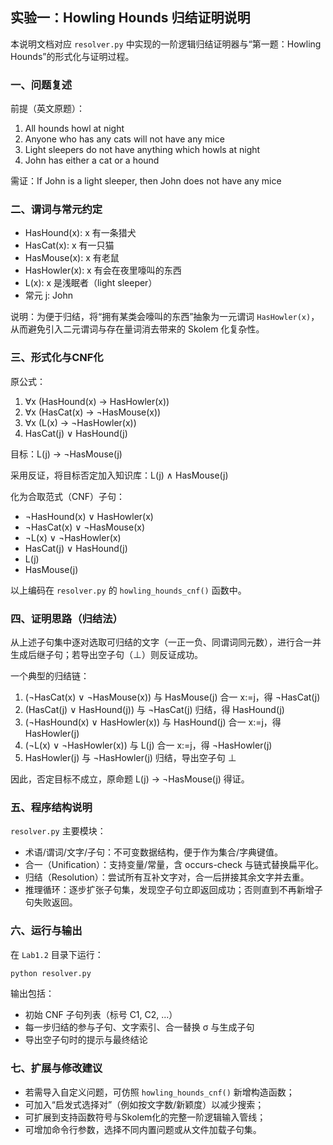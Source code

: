 ## 实验一：Howling Hounds 归结证明说明

本说明文档对应 `resolver.py` 中实现的一阶逻辑归结证明器与“第一题：Howling Hounds”的形式化与证明过程。

### 一、问题复述

前提（英文原题）：
1. All hounds howl at night
2. Anyone who has any cats will not have any mice
3. Light sleepers do not have anything which howls at night
4. John has either a cat or a hound

需证：If John is a light sleeper, then John does not have any mice

### 二、谓词与常元约定

- HasHound(x): x 有一条猎犬
- HasCat(x): x 有一只猫
- HasMouse(x): x 有老鼠
- HasHowler(x): x 有会在夜里嚎叫的东西
- L(x): x 是浅眠者（light sleeper）
- 常元 j: John

说明：为便于归结，将“拥有某类会嚎叫的东西”抽象为一元谓词 `HasHowler(x)`，从而避免引入二元谓词与存在量词消去带来的 Skolem 化复杂性。

### 三、形式化与CNF化

原公式：
1) ∀x (HasHound(x) → HasHowler(x))
2) ∀x (HasCat(x) → ¬HasMouse(x))
3) ∀x (L(x) → ¬HasHowler(x))
4) HasCat(j) ∨ HasHound(j)

目标：L(j) → ¬HasMouse(j)

采用反证，将目标否定加入知识库：L(j) ∧ HasMouse(j)

化为合取范式（CNF）子句：
- ¬HasHound(x) ∨ HasHowler(x)
- ¬HasCat(x) ∨ ¬HasMouse(x)
- ¬L(x) ∨ ¬HasHowler(x)
- HasCat(j) ∨ HasHound(j)
- L(j)
- HasMouse(j)

以上编码在 `resolver.py` 的 `howling_hounds_cnf()` 函数中。

### 四、证明思路（归结法）

从上述子句集中逐对选取可归结的文字（一正一负、同谓词同元数），进行合一并生成后继子句；若导出空子句（⊥）则反证成功。

一个典型的归结链：
1. (¬HasCat(x) ∨ ¬HasMouse(x)) 与 HasMouse(j) 合一 x:=j，得 ¬HasCat(j)
2. (HasCat(j) ∨ HasHound(j)) 与 ¬HasCat(j) 归结，得 HasHound(j)
3. (¬HasHound(x) ∨ HasHowler(x)) 与 HasHound(j) 合一 x:=j，得 HasHowler(j)
4. (¬L(x) ∨ ¬HasHowler(x)) 与 L(j) 合一 x:=j，得 ¬HasHowler(j)
5. HasHowler(j) 与 ¬HasHowler(j) 归结，导出空子句 ⊥

因此，否定目标不成立，原命题 L(j) → ¬HasMouse(j) 得证。

### 五、程序结构说明

`resolver.py` 主要模块：
- 术语/谓词/文字/子句：不可变数据结构，便于作为集合/字典键值。
- 合一（Unification）：支持变量/常量，含 occurs-check 与链式替换扁平化。
- 归结（Resolution）：尝试所有互补文字对，合一后拼接其余文字并去重。
- 推理循环：逐步扩张子句集，发现空子句立即返回成功；否则直到不再新增子句失败返回。

### 六、运行与输出

在 `Lab1.2` 目录下运行：
```bash
python resolver.py
```

输出包括：
- 初始 CNF 子句列表（标号 C1, C2, ...）
- 每一步归结的参与子句、文字索引、合一替换 σ 与生成子句
- 导出空子句时的提示与最终结论

### 七、扩展与修改建议

- 若需导入自定义问题，可仿照 `howling_hounds_cnf()` 新增构造函数；
- 可加入“启发式选择对”（例如按文字数/新颖度）以减少搜索；
- 可扩展到支持函数符号与Skolem化的完整一阶逻辑输入管线；
- 可增加命令行参数，选择不同内置问题或从文件加载子句集。


